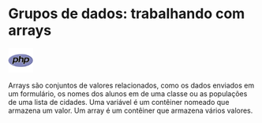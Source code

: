 # Grupos de dados: trabalhando com arrays
<code><img height="50" src="https://raw.githubusercontent.com/github/explore/80688e429a7d4ef2fca1e82350fe8e3517d3494d/topics/php/php.png"></code>

Arrays são conjuntos de valores relacionados, como os dados enviados em um formulário, os nomes dos alunos em de uma classe ou as populações de uma lista de cidades. Uma variável
é um contêiner nomeado que armazena um valor. Um array é um contêiner que armazena vários valores.
